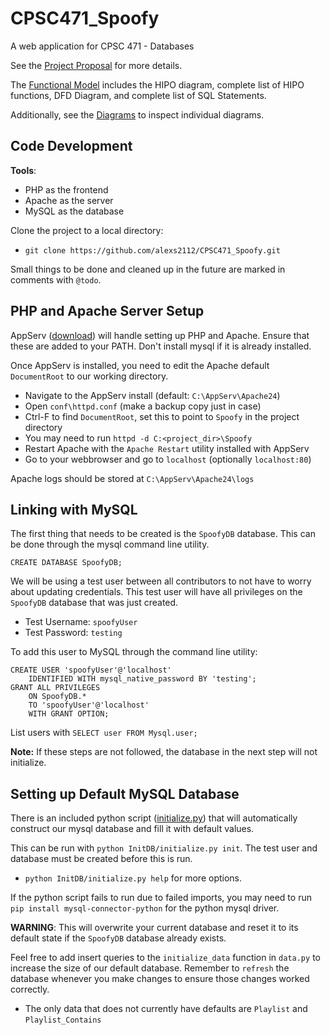 # CPSC471_Spoofy

A web application for CPSC 471 - Databases

See the [Project Proposal](Reports/Project_Proposal.pdf) for more details.

The [Functional Model](Reports/Functional_Model.pdf) includes the HIPO diagram, complete list of HIPO functions, DFD Diagram, and complete list of SQL Statements.

Additionally, see the [Diagrams](Diagrams/Diagrams.md) to inspect individual diagrams.

## Code Development

**Tools**:
 - PHP as the frontend
 - Apache as the server
 - MySQL as the database

Clone the project to a local directory:

 - `git clone https://github.com/alexs2112/CPSC471_Spoofy.git`

Small things to be done and cleaned up in the future are marked in comments with `@todo`. 

## PHP and Apache Server Setup

AppServ ([download](https://www.appserv.org/en/download/)) will handle setting up PHP and Apache. Ensure that these are added to your PATH. Don't install mysql if it is already installed.

Once AppServ is installed, you need to edit the Apache default `DocumentRoot` to our working directory.
 - Navigate to the AppServ install (default: `C:\AppServ\Apache24`)
 - Open `conf\httpd.conf` (make a backup copy just in case)
 - Ctrl-F to find `DocumentRoot`, set this to point to `Spoofy` in the project directory
 - You may need to run `httpd -d C:<project_dir>\Spoofy`
 - Restart Apache with the `Apache Restart` utility installed with AppServ
 - Go to your webbrowser and go to `localhost` (optionally `localhost:80`)

Apache logs should be stored at `C:\AppServ\Apache24\logs`

## Linking with MySQL
The first thing that needs to be created is the `SpoofyDB` database. This can be done through the mysql command line utility.
```
CREATE DATABASE SpoofyDB;
```

We will be using a test user between all contributors to not have to worry about updating credentials. This test user will have all privileges on the `SpoofyDB` database that was just created.
 - Test Username: `spoofyUser`
 - Test Password: `testing`

To add this user to MySQL through the command line utility:
```
CREATE USER 'spoofyUser'@'localhost'
    IDENTIFIED WITH mysql_native_password BY 'testing';
GRANT ALL PRIVILEGES 
    ON SpoofyDB.* 
    TO 'spoofyUser'@'localhost' 
    WITH GRANT OPTION;
```
List users with `SELECT user FROM Mysql.user;`

**Note:** If these steps are not followed, the database in the next step will not initialize.

## Setting up Default MySQL Database
There is an included python script ([initialize.py](InitDB/initialize.py)) that will automatically construct our mysql database and fill it with default values.

This can be run with `python InitDB/initialize.py init`. The test user and database must be created before this is run.

 - `python InitDB/initialize.py help` for more options.

If the python script fails to run due to failed imports, you may need to run `pip install mysql-connector-python` for the python mysql driver.

**WARNING**: This will overwrite your current database and reset it to its default state if the `SpoofyDB` database already exists.

Feel free to add insert queries to the `initialize_data` function in `data.py` to increase the size of our default database. Remember to `refresh` the database whenever you make changes to ensure those changes worked correctly.

 - The only data that does not currently have defaults are `Playlist` and `Playlist_Contains`

